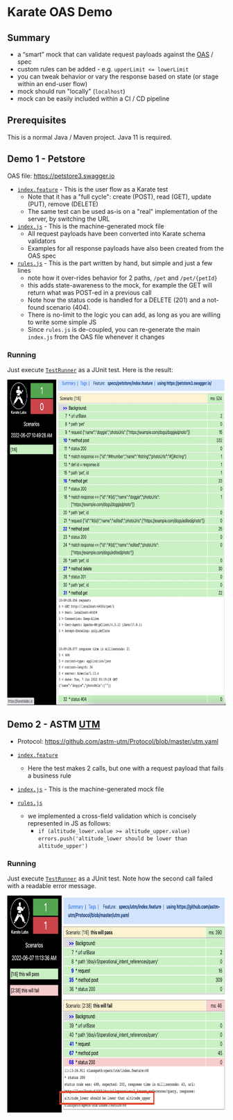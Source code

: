 # Karate OAS Demo

## Summary
* a “smart” mock that can validate request payloads against the [OAS](https://www.openapis.org/) / spec
* custom rules can be added - e.g. `upperLimit <= lowerLimit`
* you can tweak behavior or vary the response based on state (or stage within an end-user flow)
* mock should run "locally" (`localhost`)
* mock can be easily included within a CI / CD pipeline

## Prerequisites
This is a normal Java / Maven project. Java 11 is required.

## Demo 1 - Petstore

OAS file: https://petstore3.swagger.io

* [`index.feature`](src/test/java/specs/petstore/index.feature) - This is the user flow as a Karate test
    * Note that it has a "full cycle": create (POST), read (GET), update (PUT), remove (DELETE)
  * The same test can be used as-is on a "real" implementation of the server, by switching the URL
* [`index.js`](src/test/java/specs/petstore/index.js) - This is the machine-generated mock file
  * All request payloads have been converted into Karate schema validators
  * Examples for all response payloads have also been created from the OAS spec
* [`rules.js`](src/test/java/specs/petstore/rules.js) - This is the part written by hand, but simple and just a few lines
  * note how it over-rides behavior for 2 paths, `/pet` and `/pet/{petId}`
  * this adds state-awareness to the mock, for example the GET will return what was POST-ed in a previous call
  * Note how the status code is handled for a DELETE (201) and a not-found scenario (404).
  * There is no-limit to the logic you can add, as long as you are willing to write some simple JS
  * Since `rules.js` is de-coupled, you can re-generate the main `index.js` from the OAS file whenever it changes

### Running
Just execute [`TestRunner`](src/test/java/specs/petstore/TestRunner.java) as a JUnit test. Here is the result:

<img src="src/test/resources/petstore-report.jpg" height="750"/>

## Demo 2 - ASTM [UTM](https://www.unmannedairspace.info/emerging-regulations/astm-publishes-new-international-standard-addressing-uas-utm-performance-and-interoperability)
* Protocol: https://github.com/astm-utm/Protocol/blob/master/utm.yaml

* [`index.feature`](src/test/java/specs/utm/index.feature) 
  * Here the test makes 2 calls, but one with a request payload that fails a business rule
* [`index.js`](src/test/java/specs/utm/index.js) - This is the machine-generated mock file
* [`rules.js`](src/test/java/specs/utm/rules.js)
  * we implemented a cross-field validation which is concisely represented in JS as follows:
    * `if (altitude_lower.value >= altitude_upper.value) errors.push('altitude_lower should be lower than altitude_upper')`

### Running
Just execute [`TestRunner`](src/test/java/specs/utm/TestRunner.java) as a JUnit test. Note how the second call failed with a readable error message.

<img src="src/test/resources/utm-report.jpg" height="500"/>
